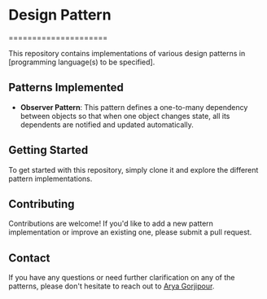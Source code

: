 # Design Pattern
=====================

This repository contains implementations of various design patterns in [programming language(s) to be specified].
## Patterns Implemented

-    **Observer Pattern**: This pattern defines a one-to-many dependency between objects so that when one object changes state, all its dependents are notified and updated automatically.

## Getting Started

To get started with this repository, simply clone it and explore the different pattern implementations.

## Contributing
Contributions are welcome! If you'd like to add a new pattern implementation or improve an existing one, please submit a pull request.

## Contact
If you have any questions or need further clarification on any of the patterns, please don't hesitate to reach out to [Arya Gorjipour].


 [Arya Gorjipour]: <https://github.com/Aryagorjipour>
